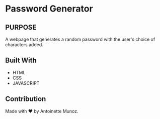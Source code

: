 # Password Generator 

## PURPOSE
A webpage that generates a random password with the user's choice of characters added.

## Built With
* HTML
* CSS
* JAVASCRIPT

## Contribution
Made with ❤️ by Antoinette Munoz.
